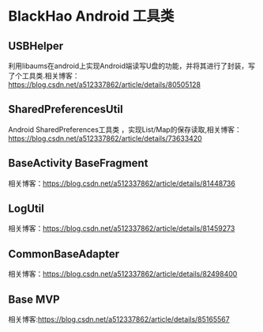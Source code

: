 # BlackHao Android 工具类  

## USBHelper<br>
利用libaums在android上实现Android端读写U盘的功能，并将其进行了封装，写了个工具类.相关博客：https://blog.csdn.net/a512337862/article/details/80505128<br>

## SharedPreferencesUtil<br>
Android SharedPreferences工具类 ，实现List/Map的保存读取,相关博客：https://blog.csdn.net/a512337862/article/details/73633420<br>

## BaseActivity BaseFragment<br>
相关博客：https://blog.csdn.net/a512337862/article/details/81448736<br>

## LogUtil<br>
相关博客：https://blog.csdn.net/a512337862/article/details/81459273<br>

## CommonBaseAdapter<br>
相关博客：https://blog.csdn.net/a512337862/article/details/82498400

## Base MVP
相关博客:https://blog.csdn.net/a512337862/article/details/85165567
